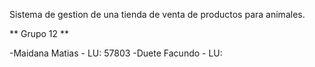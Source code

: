 Sistema de gestion de una tienda de venta de productos para animales.

** Grupo 12 **

-Maidana Matias - LU: 57803
-Duete Facundo - LU:
